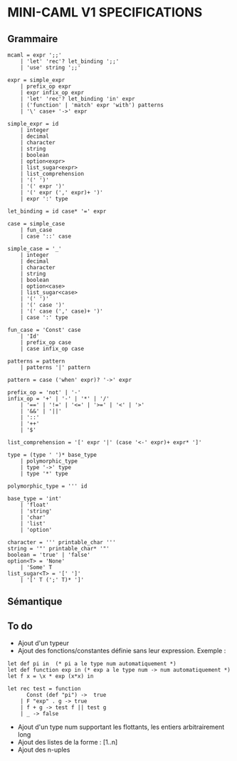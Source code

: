 MINI-CAML V1 SPECIFICATIONS
===========================

Grammaire
---------

```
mcaml = expr ';;'
    | 'let' 'rec'? let_binding ';;'
    | 'use' string ';;'

expr = simple_expr
    | prefix_op expr
    | expr infix_op expr
    | 'let' 'rec'? let_binding 'in' expr
    | ('function' | 'match' expr 'with') patterns
    | '\' case+ '->' expr

simple_expr = id
    | integer
    | decimal
    | character
    | string
    | boolean
    | option<expr>
    | list_sugar<expr>
    | list_comprehension
    | '(' ')'
    | '(' expr ')'
    | '(' expr (',' expr)+ ')'
    | expr ':' type

let_binding = id case* '=' expr

case = simple_case
    | fun_case
    | case '::' case

simple_case = '_'
    | integer
    | decimal
    | character
    | string
    | boolean
    | option<case>
    | list_sugar<case>
    | '(' ')'
    | '(' case ')'
    | '(' case (',' case)+ ')'
    | case ':' type

fun_case = 'Const' case
    | 'Id'
    | prefix_op case
    | case infix_op case

patterns = pattern 
    | patterns '|' pattern

pattern = case ('when' expr)? '->' expr

prefix_op = 'not' | '-'
infix_op = '+' | '-' | '*' | '/'
    | '==' | '!=' | '<=' | '>=' | '<' | '>'
    | '&&' | '||'
    | '::'
    | '++'
    | '$'

list_comprehension = '[' expr '|' (case '<-' expr)+ expr* ']' 

type = (type ' ')* base_type
    | polymorphic_type
    | type '->' type
    | type '*' type

polymorphic_type = ''' id

base_type = 'int'
    | 'float'
    | 'string'
    | 'char'
    | 'list'
    | 'option'

character = ''' printable_char '''
string = '"' printable_char* '"'
boolean = 'true' | 'false'
option<T> = 'None'
    | 'Some' T
list_sugar<T> = '[' ']'
    | '[' T (';' T)* ']'
```

Sémantique
----------

To do
-----

- Ajout d'un typeur
- Ajout des fonctions/constantes définie sans leur expression.
    Exemple : 

```
let def pi in  (* pi a le type num automatiquement *)
let def function exp in (* exp a le type num -> num automatiquement *)
let f x = \x * exp (x*x) in
    
let rec test = function
      Const (def "pi") ->  true
    | F "exp" . g -> true
    | f + g -> test f || test g
    | _ -> false
```

- Ajout d'un type num supportant les flottants, les entiers arbitrairement long
- Ajout des listes de la forme : [1..n]
- Ajout des n-uples